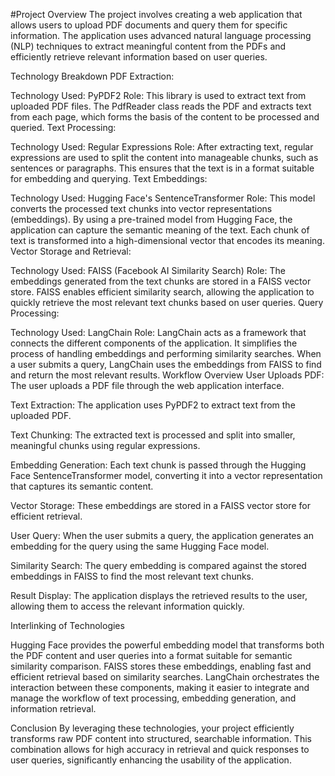 #Project Overview
The project involves creating a web application that allows users to upload PDF documents and query them for specific information. The application uses advanced natural language processing (NLP) techniques to extract meaningful content from the PDFs and efficiently retrieve relevant information based on user queries.

Technology Breakdown
PDF Extraction:

Technology Used: PyPDF2
Role: This library is used to extract text from uploaded PDF files. The PdfReader class reads the PDF and extracts text from each page, which forms the basis of the content to be processed and queried.
Text Processing:

Technology Used: Regular Expressions
Role: After extracting text, regular expressions are used to split the content into manageable chunks, such as sentences or paragraphs. This ensures that the text is in a format suitable for embedding and querying.
Text Embeddings:

Technology Used: Hugging Face's SentenceTransformer
Role: This model converts the processed text chunks into vector representations (embeddings). By using a pre-trained model from Hugging Face, the application can capture the semantic meaning of the text. Each chunk of text is transformed into a high-dimensional vector that encodes its meaning.
Vector Storage and Retrieval:

Technology Used: FAISS (Facebook AI Similarity Search)
Role: The embeddings generated from the text chunks are stored in a FAISS vector store. FAISS enables efficient similarity search, allowing the application to quickly retrieve the most relevant text chunks based on user queries.
Query Processing:

Technology Used: LangChain
Role: LangChain acts as a framework that connects the different components of the application. It simplifies the process of handling embeddings and performing similarity searches. When a user submits a query, LangChain uses the embeddings from FAISS to find and return the most relevant results.
Workflow Overview
User Uploads PDF: The user uploads a PDF file through the web application interface.

Text Extraction: The application uses PyPDF2 to extract text from the uploaded PDF.

Text Chunking: The extracted text is processed and split into smaller, meaningful chunks using regular expressions.

Embedding Generation: Each text chunk is passed through the Hugging Face SentenceTransformer model, converting it into a vector representation that captures its semantic content.

Vector Storage: These embeddings are stored in a FAISS vector store for efficient retrieval.

User Query: When the user submits a query, the application generates an embedding for the query using the same Hugging Face model.

Similarity Search: The query embedding is compared against the stored embeddings in FAISS to find the most relevant text chunks.

Result Display: The application displays the retrieved results to the user, allowing them to access the relevant information quickly.

Interlinking of Technologies

Hugging Face provides the powerful embedding model that transforms both the PDF content and user queries into a format suitable for semantic similarity comparison.
FAISS stores these embeddings, enabling fast and efficient retrieval based on similarity searches.
LangChain orchestrates the interaction between these components, making it easier to integrate and manage the workflow of text processing, embedding generation, and information retrieval.

Conclusion
By leveraging these technologies, your project efficiently transforms raw PDF content into structured, searchable information. This combination allows for high accuracy in retrieval and quick responses to user queries, significantly enhancing the usability of the application.
